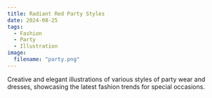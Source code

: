 ```yaml
---
title: Radiant Red Party Styles
date: 2024-08-25
tags:
  - Fashion
  - Party
  - Illustration
image:
  filename: "party.png"
---
```


Creative and elegant illustrations of various styles of party wear and dresses, showcasing the latest fashion trends for special occasions.

<!--more-->
